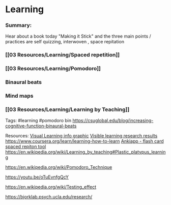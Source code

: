 # Learning

### Summary:


Hear about a book today  "Making it Stick" and the three main points / practices are self quizzing, interwoven , space repitation

### [[03 Resources/Learning/Spaced repetition]]
### [[03 Resources/Learning/Pomodoro]]
### Binaural beats 
### Mind maps
### [[03 Resources/Learning/Learning by Teaching]] 

Tags:
#learning #pomodoro bin
https://csuglobal.edu/blog/increasing-cognitive-function-binaural-beats

Resources:
[Visual Learning info graphic](https://visible-learning.org/2013/02/infographic-john-hattie-visible-learing/)
[Visible learning research results](https://www.visiblelearningmetax.com/)
https://www.coursera.org/learn/learning-how-to-learn
[Ankiapp - flash card spaced repiton tool](https://www.ankiapp.com/)
https://en.wikipedia.org/wiki/Learning_by_teaching#Plastic_platypus_learning

https://en.wikipedia.org/wiki/Pomodoro_Technique


https://youtu.be/oTuEvnfgQcY


https://en.wikipedia.org/wiki/Testing_effect

https://bjorklab.psych.ucla.edu/research/
